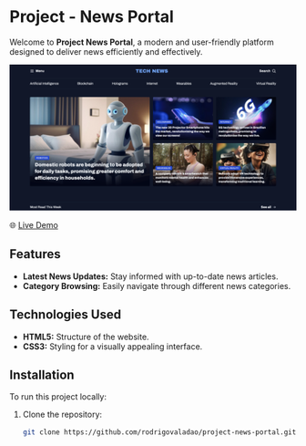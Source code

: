 # Project - News Portal

Welcome to **Project News Portal**, a modern and user-friendly platform designed to deliver news efficiently and effectively.

![Project Thumbnail](assets/thumbnail.png)

🌐 [Live Demo](https://rodrigovaladao.github.io/project-news-portal/)

## Features

- **Latest News Updates:** Stay informed with up-to-date news articles.
- **Category Browsing:** Easily navigate through different news categories.

## Technologies Used

- **HTML5:** Structure of the website.
- **CSS3:** Styling for a visually appealing interface.

## Installation

To run this project locally:

1. Clone the repository:
   ```bash
   git clone https://github.com/rodrigovaladao/project-news-portal.git
   ```
